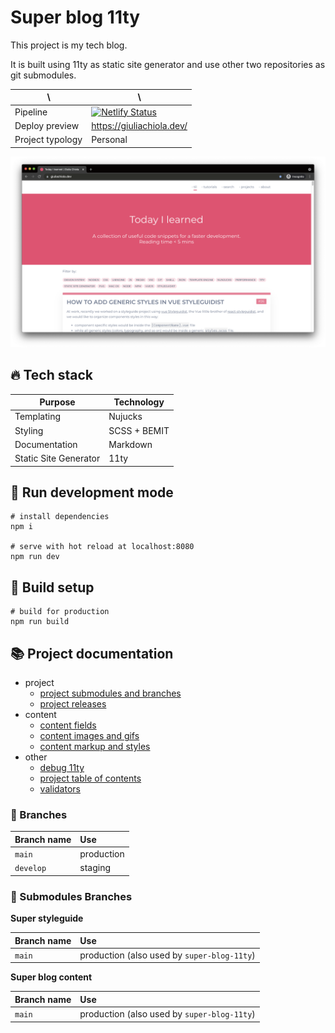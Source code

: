 # Super blog 11ty

This project is my tech blog.

It is built using 11ty as static site generator and use other two repositories as git submodules.

| \                | \                                                                                                                                                                      |
|------------------|------------------------------------------------------------------------------------------------------------------------------------------------------------------------|
| Pipeline         | [![Netlify Status](https://api.netlify.com/api/v1/badges/418bc946-0474-46c4-9bc3-48031743a7ef/deploy-status)](https://app.netlify.com/sites/blog-giuliachiola/deploys) |
| Deploy preview   | https://giuliachiola.dev/                                                                                                                                              |
| Project typology | Personal                                                                                                                                                               |

![project preview](docs/project-preview.png)

## 🔥 Tech stack

| Purpose               | Technology   |
|-----------------------|--------------|
| Templating            | Nujucks      |
| Styling               | SCSS + BEMIT |
| Documentation         | Markdown     |
| Static Site Generator | 11ty         |

## 🌊 Run development mode

```shell
# install dependencies
npm i

# serve with hot reload at localhost:8080
npm run dev
```

## 🧳 Build setup

```shell
# build for production
npm run build
```

## 📚 Project documentation

- project
  - [project submodules and branches](docs/project-submodules.md)
  - [project releases](docs/project-releases.md)
- content
  - [content fields](docs/content-fields.md)
  - [content images and gifs](docs/content-images-gifs.md)
  - [content markup and styles](docs/content-markup.md)
- other
  - [debug 11ty](docs/debug-11ty.md)
  - [project table of contents](docs/table-of-contents.md)
  - [validators](docs/validators.md)

### 🌿 Branches

| Branch name | Use        |
|:------------|:-----------|
| `main`      | production |
| `develop`   | staging    |

### 🌿 Submodules Branches

**Super styleguide**

| Branch name | Use                                         |
|:------------|:--------------------------------------------|
| `main`      | production (also used by `super-blog-11ty`) |

**Super blog content**

| Branch name | Use                                         |
|:------------|:--------------------------------------------|
| `main`      | production (also used by `super-blog-11ty`) |
